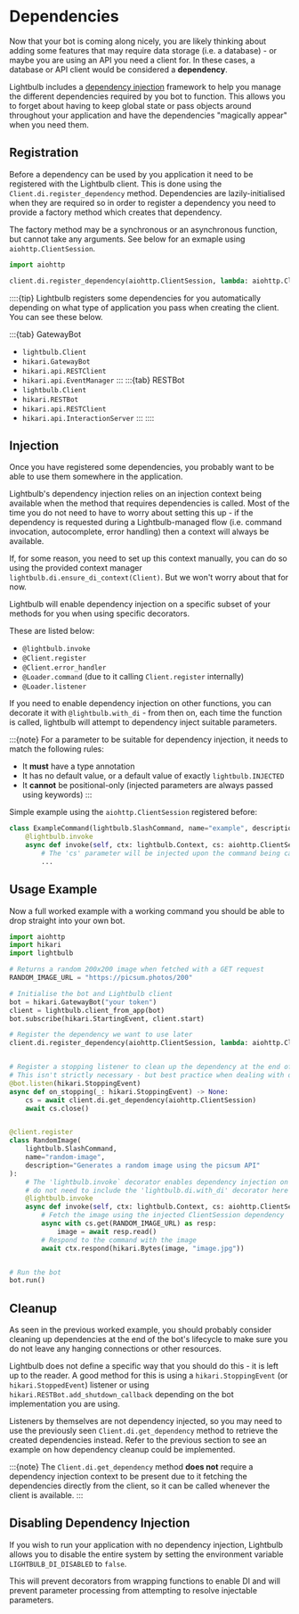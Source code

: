 # Dependencies

Now that your bot is coming along nicely, you are likely thinking about adding some features that may require
data storage (i.e. a database) - or maybe you are using an API you need a client for. In these cases,
a database or API client would be considered a **dependency**.

Lightbulb includes a [dependency injection](https://en.wikipedia.org/wiki/Dependency_injection) framework to help 
you manage the different dependencies required by you bot to function. This allows you to forget about 
having to keep global state or pass objects around throughout your application and have the dependencies 
"magically appear" when you need them.

## Registration

Before a dependency can be used by you application it need to be registered with the Lightbulb client. This
is done using the `Client.di.register_dependency` method. Dependencies are lazily-initialised when they are
required so in order to register a dependency you need to provide a factory method which creates that dependency.

The factory method may be a synchronous or an asynchronous function, but cannot take
any arguments. See below for an exmaple using `aiohttp.ClientSession`.

```python
import aiohttp

client.di.register_dependency(aiohttp.ClientSession, lambda: aiohttp.ClientSession())
```

::::{tip}
Lightbulb registers some dependencies for you automatically depending on what type of application you pass when creating
the client. You can see these below.

:::{tab} GatewayBot
- `lightbulb.Client`
- `hikari.GatewayBot`
- `hikari.api.RESTClient`
- `hikari.api.EventManager`
:::
:::{tab} RESTBot
- `lightbulb.Client`
- `hikari.RESTBot`
- `hikari.api.RESTClient`
- `hikari.api.InteractionServer`
:::
::::

## Injection

Once you have registered some dependencies, you probably want to be able to use them somewhere in the application.

Lightbulb's dependency injection relies on an injection context being available when the method that requires
dependencies is called. Most of the time you do not need to have to worry about setting this up - if the dependency
is requested during a Lightbulb-managed flow (i.e. command invocation, autocomplete, error handling) then a context
will always be available.

If, for some reason, you need to set up this context manually, you can do so using the provided context manager
`lightbulb.di.ensure_di_context(Client)`. But we won't worry about that for now.

Lightbulb will enable dependency injection on a specific subset of your methods for you when using specific decorators.

These are listed below:
- `@lightbulb.invoke`
- `@Client.register`
- `@Client.error_handler`
- `@Loader.command` (due to it calling `Client.register` internally)
- `@Loader.listener`

If you need to enable dependency injection on other functions, you can decorate it with `@lightbulb.with_di` - from
then on, each time the function is called, lightbulb will attempt to dependency inject suitable parameters.

:::{note}
For a parameter to be suitable for dependency injection, it needs to match the following rules:
- It **must** have a type annotation
- It has no default value, or a default value of exactly `lightbulb.INJECTED`
- It **cannot** be positional-only (injected parameters are always passed using keywords)
:::

Simple example using the `aiohttp.ClientSession` registered before:

```python
class ExampleCommand(lightbulb.SlashCommand, name="example", description="example"):
    @lightbulb.invoke
    async def invoke(self, ctx: lightbulb.Context, cs: aiohttp.ClientSession):
        # The 'cs' parameter will be injected upon the command being called
        ...
```

## Usage Example

Now a full worked example with a working command you should be able to drop straight into your own bot.

```python
import aiohttp
import hikari
import lightbulb

# Returns a random 200x200 image when fetched with a GET request
RANDOM_IMAGE_URL = "https://picsum.photos/200"

# Initialise the bot and Lightbulb client
bot = hikari.GatewayBot("your token")
client = lightbulb.client_from_app(bot)
bot.subscribe(hikari.StartingEvent, client.start)

# Register the dependency we want to use later
client.di.register_dependency(aiohttp.ClientSession, lambda: aiohttp.ClientSession())


# Register a stopping listener to clean up the dependency at the end of the bot's lifecycle
# This isn't strictly necessary - but best practice when dealing with database clients or similar
@bot.listen(hikari.StoppingEvent)
async def on_stopping(_: hikari.StoppingEvent) -> None:
    cs = await client.di.get_dependency(aiohttp.ClientSession)
    await cs.close()


@client.register
class RandomImage(
    lightbulb.SlashCommand,
    name="random-image",
    description="Generates a random image using the picsum API"
):
    # The 'lightbulb.invoke` decorator enables dependency injection on the function, so we
    # do not need to include the 'lightbulb.di.with_di' decorator here
    @lightbulb.invoke
    async def invoke(self, ctx: lightbulb.Context, cs: aiohttp.ClientSession) -> None:
        # Fetch the image using the injected ClientSession dependency
        async with cs.get(RANDOM_IMAGE_URL) as resp:
            image = await resp.read()
        # Respond to the command with the image
        await ctx.respond(hikari.Bytes(image, "image.jpg"))


# Run the bot
bot.run()
```

## Cleanup

As seen in the previous worked example, you should probably consider cleaning up dependencies
at the end of the bot's lifecycle to make sure you do not leave any hanging connections or other resources.

Lightbulb does not define a specific way that you should do this - it is left up to the reader. A good
method for this is using a `hikari.StoppingEvent` (or `hikari.StoppedEvent`) listener or using
`hikari.RESTBot.add_shutdown_callback` depending on the bot implementation you are using.

Listeners by themselves are not dependency injected, so you may need to use the previously seen 
`Client.di.get_dependency` method to retrieve the created dependencies instead. Refer to the previous section
to see an example on how dependency cleanup could be implemented.

:::{note}
The `Client.di.get_dependency` method **does not** require a dependency injection context to
be present due to it fetching the dependencies directly from the client, so it can be called
whenever the client is available.
:::

## Disabling Dependency Injection

If you wish to run your application with no dependency injection, Lightbulb allows you
to disable the entire system by setting the environment variable `LIGHTBULB_DI_DISABLED` to `false`.

This will prevent decorators from wrapping functions to enable DI and will prevent parameter processing
from attempting to resolve injectable parameters.
